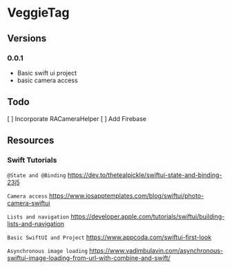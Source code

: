 # VeggieTag

## Versions

### 0.0.1
* Basic swift ui project
* basic camera access

## Todo

[ ] Incorporate RACameraHelper
[ ] Add Firebase


## Resources

### Swift Tutorials

`@State and @Binding`
https://dev.to/thetealpickle/swiftui-state-and-binding-23j5

`Camera access`
https://www.iosapptemplates.com/blog/swiftui/photo-camera-swiftui

`Lists and navigation`
https://developer.apple.com/tutorials/swiftui/building-lists-and-navigation

`Basic SwiftUI and Project`
https://www.appcoda.com/swiftui-first-look

`Asynchronous image loading`
https://www.vadimbulavin.com/asynchronous-swiftui-image-loading-from-url-with-combine-and-swift/
